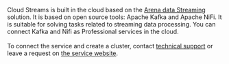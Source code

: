 Cloud Streams is built in the cloud based on the [Arena data Streaming](https://arenadata.tech/products/arenadata-streaming/) solution. It is based on open source tools: Apache Kafka and Apache NiFi. It is suitable for solving tasks related to streaming data processing. You can connect Kafka and Nifi as Professional services in the cloud.<br><br><warn>To connect the service and create a cluster, contact [technical support](/ru/contacts) or leave a request on [the service website](https://cloud.vk.com/cloud-streams).</warn>